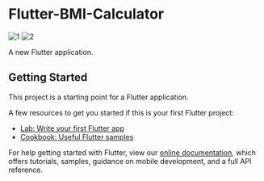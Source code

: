 # Flutter-BMI-Calculator

![1](https://github.com/nobelleon/Flutter-BMI-Calculator/assets/76748114/369e554a-755a-4f79-b852-aa83b0936598) ![2](https://github.com/nobelleon/Flutter-BMI-Calculator/assets/76748114/196104c0-b241-45b4-8e2a-28e406118b27)

A new Flutter application.

## Getting Started

This project is a starting point for a Flutter application.

A few resources to get you started if this is your first Flutter project:

- [Lab: Write your first Flutter app](https://flutter.dev/docs/get-started/codelab)
- [Cookbook: Useful Flutter samples](https://flutter.dev/docs/cookbook)

For help getting started with Flutter, view our
[online documentation](https://flutter.dev/docs), which offers tutorials,
samples, guidance on mobile development, and a full API reference.



